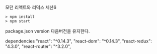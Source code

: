 모던 리액트와 리덕스 세션6

```
> npm install
> npm start
```

package.json version 다음버전을 유지한다. 

dependencies
"react": "^0.14.3",
"react-dom": "^0.14.3",
"react-redux": "4.3.0",
"react-router": "^3.2.0",

